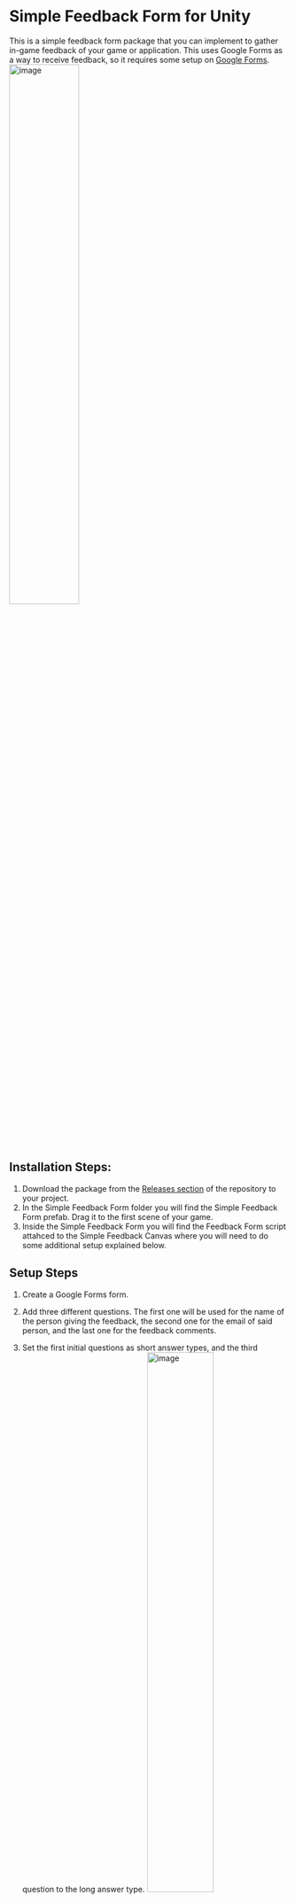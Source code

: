 # Simple Feedback Form for Unity
This is a simple feedback form package that you can implement to gather in-game feedback of your game or application. This uses Google Forms as a way to receive feedback, so it requires some setup on [Google Forms](https://docs.google.com/forms/u/0/). 
<img src="https://github.com/user-attachments/assets/b9b8356d-47c9-4b1e-bb0c-54c376b21f6c" alt="image" style="width:50%; height:auto;">

## Installation Steps:
1. Download the package from the [Releases section](https://github.com/luisquid/unity-simple-feedback/releases) of the repository to your project.
2. In the Simple Feedback Form folder you will find the Simple Feedback Form prefab. Drag it to the first scene of your game.
3. Inside the Simple Feedback Form you will find the Feedback Form script attahced to the Simple Feedback Canvas where you will need to do some additional setup explained below. 

## Setup Steps
1. Create a Google Forms form.
2. Add three different questions. The first one will be used for the name of the person giving the feedback, the second one for the email of said person, and the last one for the feedback comments.
3. Set the first initial questions as short answer types, and the third question to the long answer type.
   <img src="https://github.com/user-attachments/assets/36f41445-53a1-48e6-bd92-cbbfc18b9f30" alt="image" style="width:50%; height:auto;">

4. Publish the form, and on the Responses section click on the "Link to Sheets" button to create the spreadsheet where the feedback will be stored.

   <img src="https://github.com/user-attachments/assets/248df41b-c660-49db-af19-e29516c1a954" alt="image" style="width:50%; height:auto;">
6. On the published form right click and go to the page source.

   <img src="https://github.com/user-attachments/assets/47293cda-1877-42ec-be83-b6dfd0946f2e" alt="image" style="width:50%; height:auto;">
8. Use Ctrl or Cmd + F to search for `formResponse`. Copy that URL and paste it on the BaseURL field of the Feedback Form script.
   ![image](https://github.com/user-attachments/assets/edb920b6-873c-4324-854c-eebe0e662b42) ![baseURL](https://github.com/user-attachments/assets/12aba8f5-0068-47ea-a73f-1fa59a3cdaeb)
9. Go back to the published form, right click and select inspect element.
10. Use Ctrl or Cmd + F on the Developer Console to search `entry`.
   ![image](https://github.com/user-attachments/assets/32745380-be12-4e1f-ad02-948b7198b5c0)
11. You will find three different input objects. Copy each of their names and paste them on the Username, Email and Feedback ID fields respectively.
    ![Input Field IDs](https://github.com/user-attachments/assets/282b2a31-e3e3-4941-8a2c-73855ebb9ce0)
12. Go back to the FeedbackForm script, select the Feedback Key to be able to show the feedback form in game.
    ![image](https://github.com/user-attachments/assets/2d1fd924-9d6c-418f-99e8-40a16a9f0a4d)
13. Go back to your scene, click play and test it out! 

## Supported Unity Versions
- v6000.0.26f1

## Supported Platforms
- Standalone Windows

## Disclaimer
This package is provided as is and no support will be given to it. Feel free to fork it and adapt it to your needs. The supported Unity versions and Platforms are limited to the ones I was able to test on my own. That does not mean that it won't work in other versions/platforms, but I can't guarantee that it will. 
